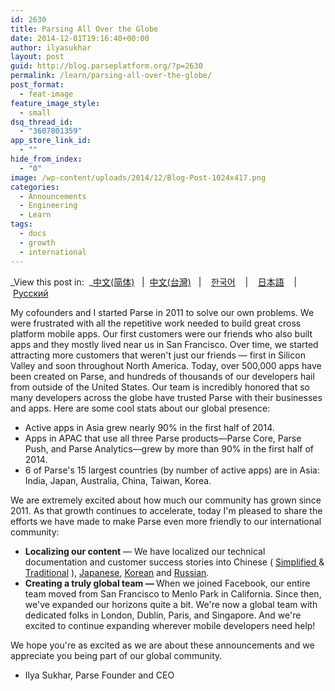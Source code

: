 ```yaml
---
id: 2630
title: Parsing All Over the Globe
date: 2014-12-01T19:16:40+00:00
author: ilyasukhar
layout: post
guid: http://blog.parseplatform.org/?p=2630
permalink: /learn/parsing-all-over-the-globe/
post_format:
  - feat-image
feature_image_style:
  - small
dsq_thread_id:
  - "3607801359"
app_store_link_id:
  - ""
hide_from_index:
  - "0"
image: /wp-content/uploads/2014/12/Blog-Post-1024x417.png
categories:
  - Announcements
  - Engineering
  - Learn
tags:
  - docs
  - growth
  - international
---
```

_View this post in:  _<a href="http://blog.parseplatform.org/2014/12/01/cn/" target="_blank">中文(简体)</a>   |  <a href="http://blog.parseplatform.org/2014/12/01/tw/" target="_blank">中文(台灣)</a>   |    <a href="http://blog.parseplatform.org/2014/12/01/kr/" target="_blank">한국어</a>    |    <a href="http://blog.parseplatform.org/2014/12/01/jp/" target="_blank">日本語</a>    |    <a href="http://blog.parseplatform.org/2014/12/01/ru/" target="_blank">Русский</a>

My cofounders and I started Parse in 2011 to solve our own problems. We were frustrated with all the repetitive work needed to build great cross platform mobile apps. Our first customers were our friends who also built apps and they mostly lived near us in San Francisco. Over time, we started attracting more customers that weren't just our friends — first in Silicon Valley and soon throughout North America. Today, over 500,000 apps have been created on Parse, and hundreds of thousands of our developers hail from outside of the United States. Our team is incredibly honored that so many developers across the globe have trusted Parse with their businesses and apps. Here are some cool stats about our global presence:

<ul class="standard-list">
  <li>
    Active apps in Asia grew nearly 90% in the first half of 2014.
  </li>
  <li>
    Apps in APAC that use all three Parse products—Parse Core, Parse Push, and Parse Analytics—grew by more than 90% in the first half of 2014.
  </li>
  <li>
    6 of Parse's 15 largest countries (by number of active apps) are in Asia: India, Japan, Australia, China, Taiwan, Korea.
  </li>
</ul>

We are extremely excited about how much our community has grown since 2011. As that growth continues to accelerate, today I'm pleased to share the efforts we have made to make Parse even more friendly to our international community:

<ul class="standard-list">
  <li>
    <b>Localizing our content</b> — We have localized our technical documentation and customer success stories into Chinese ( <a href="http://www.parse.com/docs/cn"><span style="text-decoration: underline;">Simplified</span> </a>& <a href="http://www.parse.com/docs/tw"><span style="text-decoration: underline;">Traditional</span></a> ), <a href="http://www.parse.com/docs/jp"><span style="text-decoration: underline;">Japanese</span></a>, <a href="http://www.parse.com/docs/kr"><span style="text-decoration: underline;">Korean</span></a> and <a href="http://www.parse.com/docs/ru"><span style="text-decoration: underline;">Russian</span></a>.
  </li>
  <li>
    <b>Creating a truly global team — </b>When we joined Facebook, our entire team moved from San Francisco to Menlo Park in California. Since then, we've expanded our horizons quite a bit. We're now a global team with dedicated folks in London, Dublin, Paris, and Singapore. And we're excited to continue expanding wherever mobile developers need help!
  </li>
</ul>

We hope you're as excited as we are about these announcements and we appreciate you being part of our global community.

- Ilya Sukhar, Parse Founder and CEO